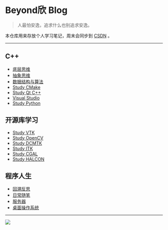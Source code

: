 # Beyond欣 Blog


> 人最怕安逸，追求什么也别追求安逸。

本仓库用来存放个人学习笔记，周末会同步到  [CSDN](https://blog.csdn.net/a15005784320) 。


---

## C++

* [底层思维](C++/底层思维.md)
* [抽象思维](C++/抽象思维.md)
* [数据结构与算法](C++/数据结构与算法.md)
* [Study CMake](C++/Study%20CMake.md)
* [Study Qt C++](C++/Study%20Qt%20C++.md)
* [Visual Studio](C++/Visual%20Studio.md)
* [Study Python](C++/Study%20Python.md)

## 开源库学习

* [Study VTK](开源库学习/Study%20VTK.md)
* [Study OpenCV](开源库学习/Study%20OpenCV.md)
* [Study DCMTK](开源库学习/Study%20DCMTK.md)
* [Study ITK](开源库学习/Study%20ITK.md)
* [Study CGAL](开源库学习/Study%20CGAL.md)
* [Study HALCON](开源库学习/Study%20HALCON.md)



## 程序人生
* [回溯反思](程序人生/回溯反思.md)
* [日常随笔](程序人生/日常随笔.md)
* [服务器](程序人生/服务器.md)
* [桌面操作系统](程序人生/桌面操作系统.md)


---




![](https://cdn.jsdelivr.net/gh/BeyondXinXin/BeyondXinXIn@main/PixX/程序人生.19r7xgrosnhc.jpg)